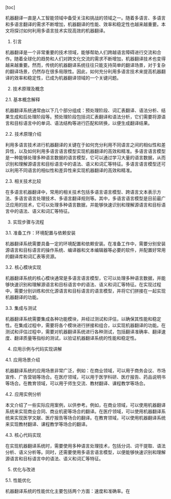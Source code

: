 
[toc]                    
                
                
机器翻译一直是人工智能领域中备受关注和挑战的领域之一。随着多语言、多语言和多语言翻译的需求不断增加，机器翻译的性能、效率和稳定性也越来越重要。本文将探讨如何利用多语言技术实现高效的机器翻译。

1. 引言

机器翻译是一个非常重要的技术领域，能够帮助人们跨越语言障碍进行交流和合作。随着全球化的趋势和人们对跨文化交流的需求不断增加，机器翻译技术也变得越来越重要。然而，传统的机器翻译系统往往只能支持简单的翻译场景，对于复杂的翻译场景，仍然存在很多局限性。因此，如何充分利用多语言技术来提高机器翻译的效率和稳定性，已成为机器翻译领域的一个关键问题。

2. 技术原理及概念

2.1. 基本概念解释

机器翻译系统通常由以下几个部分组成：预处理阶段、词汇表翻译、语法分析、结果生成和后处理阶段等。预处理阶段包括词汇表翻译和语法分析，它们需要将源语言和目标语言中的单词、语法结构等进行匹配和转换，以便生成翻译结果。

2.2. 技术原理介绍

利用多语言技术进行机器翻译的关键在于如何充分利用不同语言之间的相似性和差异性，以及如何利用多语言语言模型实现机器翻译的高效和精准。多语言语言模型是一种能够处理多种语言数据的语言模型，它可以通过学习大量的语言数据，从而识别和理解源语言和目标语言中的语法、语义和词汇等特征。多语言语言模型还可以利用不同语言的相似性和差异性来实现机器翻译的高效和精准。

2.3. 相关技术比较

在多语言机器翻译中，常用的相关技术包括多语言语言模型、跨语言文本表示方法、多语言语言处理技术、多语言翻译规则等。其中，多语言语言模型是目前最广泛应用的技术，它可以处理多种语言数据，并能够快速识别和理解源语言和目标语言中的语法、语义和词汇等特征。

3. 实现步骤与流程

3.1. 准备工作：环境配置与依赖安装

机器翻译系统需要具备一定的环境配置和依赖安装。在准备工作中，需要分别安装源语言和目标语言的操作系统、编译器和文本编辑器等必要的软件，并配置好常用的翻译库和词汇表等资源。

3.2. 核心模块实现

机器翻译系统的核心模块通常是多语言语言模型，它可以处理多种语言数据，并能够快速识别和理解源语言和目标语言中的语法、语义和词汇等特征。在实现过程中，需要分别训练和优化源语言和目标语言的语言模型，并将它们拼接在一起实现机器翻译的功能。

3.3. 集成与测试

机器翻译系统需要集成各种功能模块，并经过测试和评估，以确保其性能和稳定性。在集成过程中，需要将各个模块进行拼接和组合，以实现机器翻译的功能。在测试和评估过程中，需要对机器翻译系统进行各种测试，包括翻译准确率、翻译速度、翻译质量等指标的测试，以验证机器翻译系统的性能和稳定性。

4. 应用示例与代码实现讲解

4.1. 应用场景介绍

机器翻译系统的应用场景非常广泛，例如：在商业领域，可以用于商务会议、市场宣传、广告营销等场合。在医疗领域，可以用于医学科研、医疗报告、药品说明书等场合。在教育领域，可以用于师生交流、教材翻译、课程教学等场合。

4.2. 应用实例分析

本文介绍了一些实际应用案例，以供参考。例如，在商业领域，可以使用机器翻译系统来实现商业合同、商业机密等场合的翻译。在医疗领域，可以使用机器翻译系统来实现医学文献、医疗报告等场合的翻译。在教育领域，可以使用机器翻译系统来实现教材翻译、课程教学等场合的翻译。

4.3. 核心代码实现

在实现机器翻译系统时，需要使用多种语言处理技术，包括分词、词干提取、语法分析、语义分析等。同时，还需要使用多语言语言模型，以便能够快速识别和理解源语言和目标语言中的语法、语义和词汇等特征。


5. 优化与改进

5.1. 性能优化

机器翻译系统的性能优化主要包括两个方面：速度和准确率。在

